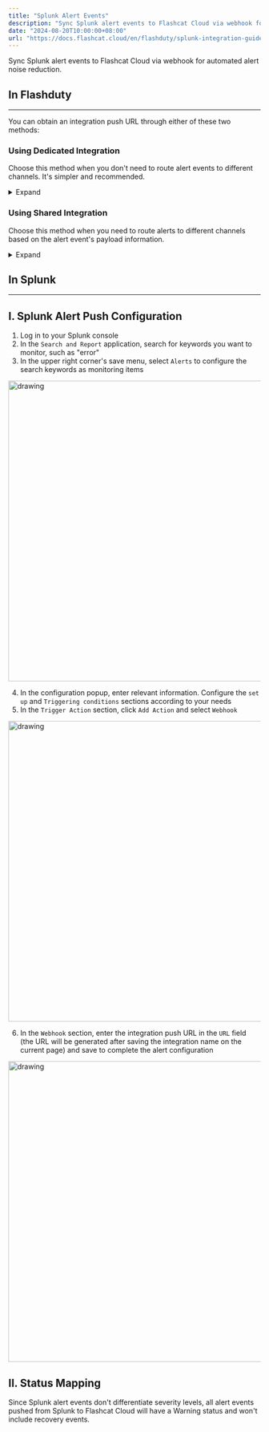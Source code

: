 ```yaml
---
title: "Splunk Alert Events"
description: "Sync Splunk alert events to Flashcat Cloud via webhook for automated alert noise reduction"
date: "2024-08-20T10:00:00+08:00"
url: "https://docs.flashcat.cloud/en/flashduty/splunk-integration-guide"
---
```


Sync Splunk alert events to Flashcat Cloud via webhook for automated alert noise reduction.

## In Flashduty
---
You can obtain an integration push URL through either of these two methods:

### Using Dedicated Integration

Choose this method when you don't need to route alert events to different channels. It's simpler and recommended.

<details>
  <summary>Expand</summary>
  
  1. Go to the Flashduty console, select **Channel**, and enter a specific channel's details page
  2. Select the **Integration** tab, click **Add Integration** to enter the integration page
  3. Choose **Splunk** integration and click **Save** to generate a card
  4. Click the generated card to view the **push URL**, copy it for later use, and you're Done
  
</details>

### Using Shared Integration

Choose this method when you need to route alerts to different channels based on the alert event's payload information.

<details>
  <summary>Expand</summary>
  
  1. Go to the Flashduty console, select **Integration Center=>Alert Events** to enter the integration selection page
  2. Select **Splunk** integration:
        - **Integration Name**: Define a name for this integration
  3. Click **Save** and copy the newly generated **push URL** for later use
  4. Click **Create Route** to configure routing rules for the integration. You can match different alerts to different channels based on conditions, or set a default channel as a fallback and adjust as needed later
  5. Done
    
</details>

## In Splunk
---

<div class="md-block">

## I. Splunk Alert Push Configuration

1. Log in to your Splunk console
2. In the `Search and Report` application, search for keywords you want to monitor, such as "error"
3. In the upper right corner's save menu, select `Alerts` to configure the search keywords as monitoring items

<img alt="drawing" width="600" src="https://download.flashcat.cloud/flashduty/doc/splunk-1.png" />

4. In the configuration popup, enter relevant information. Configure the `set up` and `Triggering conditions` sections according to your needs
5. In the `Trigger Action` section, click `Add Action` and select `Webhook`

<img alt="drawing" width="600" src="https://download.flashcat.cloud/flashduty/doc/splunk-2.png" />

6. In the `Webhook` section, enter the integration push URL in the `URL` field (the URL will be generated after saving the integration name on the current page) and save to complete the alert configuration

<img alt="drawing" width="600" src="https://download.flashcat.cloud/flashduty/doc/splunk-3.png" />

</dev>

## II. Status Mapping

<div class="md-block">
Since Splunk alert events don't differentiate severity levels, all alert events pushed from Splunk to Flashcat Cloud will have a Warning status and won't include recovery events.
</div>
